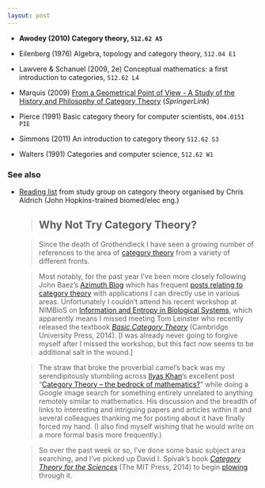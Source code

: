 ```yaml
---
layout: post
---
```

- __Awodey (2010) Category theory, `512.62 A5`__

- Eilenberg (1976) Algebra, topology and category theory, `512.04 E1`

- Lawvere & Schanuel (2009, 2e) Conceptual mathematics: a first introduction to categories, `512.62 L4`

- Marquis (2009) [From a Geometrical Point of View - A Study of the History and Philosophy of Category Theory](http://link.springer.com/book/10.1007%2F978-1-4020-9384-5) (_SpringerLink_)

- Pierce (1991) Basic category theory for computer scientists, `004.0151 PIE`

- Simmons (2011) An introduction to category theory `512.62 S3`

- Walters (1991) Categories and computer science, `512.62 W1`

### See also

- [Reading list](http://boffosocko.com/2015/05/21/category-theory-anyone/) from study group on category theory organised by Chris Aldrich (John Hopkins-trained biomed/elec eng.)

  > ## Why Not Try Category Theory?

  > Since the death of Grothendieck I have seen a growing number of references to the area of [category theory](https://en.wikipedia.org/wiki/Category_theory) from a variety of different fronts.

  > Most notably, for the past year I’ve been more closely following John Baez’s [Azimuth Blog](https://johncarlosbaez.wordpress.com/2013/05/23/category-theory-for-scientists/) which has frequent [posts relating to category theory](https://johncarlosbaez.wordpress.com/?s=category+theory) with applications I can directly use in various areas. Unfortunately I couldn’t attend his recent workshop at NIMBioS on [Information and Entropy in Biological Systems](http://www.nimbios.org/workshops/WS_entropy), which apparently means I missed meeting Tom Leinster who recently released the textbook _[Basic Category Theory](http://www.amazon.com/gp/product/1107044243/ref=as_li_tl?ie=UTF8&camp=1789&creative=390957&creativeASIN=1107044243&linkCode=as2&tag=boffosocko-20&linkId=X357HLMWCOR3NDYX)_ (Cambridge University Press, 2014). [I was already never going to forgive myself after I missed the workshop, but this fact now seems to be additional salt in the wound.]

  > The straw that broke the proverbial camel’s back was my serendipitously stumbling across [Ilyas Khan](https://www.linkedin.com/pub/ilyas-khan/53/994/2a8)‘s excellent post “[Category Theory – the bedrock of mathematics?](https://www.linkedin.com/pulse/category-theory-bedrock-mathematics-ilyas-khan)” while doing a Google image search for something entirely unrelated to anything remotely similar to mathematics. His discussion and the breadth of links to interesting and intriguing papers and articles within it and several colleagues thanking me for posting about it have finally forced my hand. (I also find myself wishing that he would write on a more formal basis more frequently.)

  > So over the past week or so, I’ve done some basic subject area searching, and I’ve picked up David I. Spivak’s book _[Category Theory for the Sciences](http://www.amazon.com/gp/product/0262028131/ref=as_li_tl?ie=UTF8&camp=1789&creative=390957&creativeASIN=0262028131&linkCode=as2&tag=boffosocko-20&linkId=MZISLDJYWDPTNSZQ)_ (The MIT Press, 2014) to begin [plowing](https://www.goodreads.com/review/show/1275059630) through it.

<!--
- - -

NB: 

```js
document.querySelectorAll('toc-item chapter-item p.title')
Array.from(document.querySelectorAll('a'), s => ({name: s.textContent, url: s.href}))
```
-->